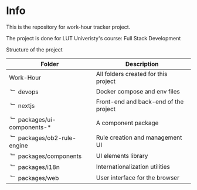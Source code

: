 # Info

This is the repository for work-hour tracker project.

The project is done for LUT Univeristy's course: Full Stack Development

Structure of the project

| **Folder**                               | **Description**                                           |
| ---------------------------------------- | --------------------------------------------------------- |
| Work-Hour                                | All folders created for this project                      |
| &nbsp;&#65090; devops                    | Docker compose and env files                              |
| &nbsp;&#65090; nextjs                    | Front-end and back-end of the project           |
| &nbsp;&#65090; packages/ui-components-\* | A component package                                       |
| &nbsp;&#65090; packages/ob2-rule-engine  | Rule creation and management UI                           |
| &nbsp;&#65090; packages/components       | UI elements library                                       |
| &nbsp;&#65090; packages/i18n             | Internationalization utilities                            |
| &nbsp;&#65090; packages/web              | User interface for the browser                            |

##